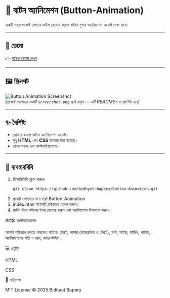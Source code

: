 # 🎨 বাটন অ্যানিমেশন (Button-Animation)

একটি সহজ প্রজেক্ট যেখানে মাউস হোভার করলে বাটনে সুন্দর অ্যানিমেশন এফেক্ট দেখা যাবে।  

---

## 🔗 ডেমো  
👉 [লাইভ ডেমো দেখুন](https://bidhyut-bapary.github.io/Button-Animation/)  

---

## 🖼️ স্ক্রিনশট  

![Button Animation Screenshot]([screenshot.png](https://github.com/bidhyut-bapary/Button-Animation/blob/main/Screenshot%202025-09-14%20115149.png))  
*(প্রজেক্ট ফোল্ডারে একটি `screenshot.png` ছবি রাখুন — এটি README-তে প্রদর্শিত হবে)*  

---

## ✨ বৈশিষ্ট্য  

- হোভার করলে বাটনে অ্যানিমেশন এফেক্ট।  
- শুধু **HTML** এবং **CSS** ব্যবহার করা হয়েছে।  
- কোড সহজ এবং কাস্টমাইজযোগ্য।  

---

## 🚀 ব্যবহারবিধি  

1. রিপোজিটরি ক্লোন করুন:  
   ```bash
   git clone https://github.com/bidhyut-bapary/Button-Animation.git
2. প্রজেক্ট ফোল্ডারে যান:
     cd Button-Animation
3. index.html ফাইলটি ব্রাউজারে ওপেন করুন।
4. মাউস দিয়ে বাটনের উপর হোভার করুন এবং অ্যানিমেশন উপভোগ করুন।

##🛠️ কাস্টমাইজেশন

আপনি পরিবর্তন করতে পারবেন: বাটনের টেক্সট, কালার (ব্যাকগ্রাউন্ড ও টেক্সট), ফন্ট, সাইজ, মার্জিন, প্যাডিং, অ্যানিমেশনের গতি ও ধরন, বর্ডার স্টাইল ।

💻 প্রযুক্তি

HTML

CSS

📜 লাইসেন্স

MIT License © 2025 Bidhyut Bapary
